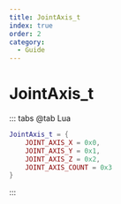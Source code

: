 ```yaml
---
title: JointAxis_t
index: true
order: 2
category:
  - Guide
---
```


# JointAxis_t
::: tabs
@tab Lua
```lua
JointAxis_t = {
    JOINT_AXIS_X = 0x0,
    JOINT_AXIS_Y = 0x1,
    JOINT_AXIS_Z = 0x2,
    JOINT_AXIS_COUNT = 0x3
}
```
:::